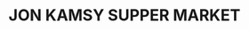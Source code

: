 ---
title: "JON KAMSY SUPPER MARKET"
url: /ikot-akpan-ata/jon-kamsy-supper-market/
shop: supermarket
---